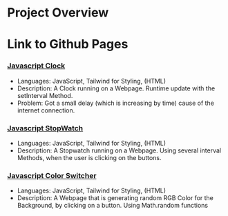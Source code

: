 # Project Overview

# Link to Github Pages

### [Javascript Clock](https://felixiwer.github.io/Projects/ClockJavaScript/)
- Languages: JavaScript, Tailwind for Styling, (HTML)
- Description: A Clock running on a Webpage. Runtime update with the setInterval Method. 
- Problem: Got a small delay (which is increasing by time) cause of the internet connection.

### [Javascript StopWatch](https://felixiwer.github.io/Projects/StopWatchJavaScript/)
- Languages: JavaScript, Tailwind for Styling, (HTML)
- Description: A Stopwatch running on a Webpage. Using several interval Methods, when the user is clicking on the buttons. 

### [Javascript Color Switcher](https://felixiwer.github.io/Projects/ColorPickerJavaScript/)
- Languages: JavaScript, Tailwind for Styling, (HTML)
- Description: A Webpage that is generating random RGB Color for the Background, by clicking on a button. Using Math.random functions
